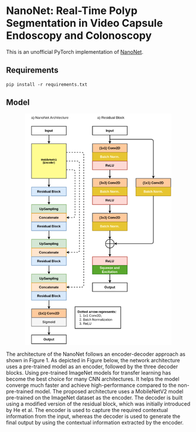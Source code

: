 # NanoNet: Real-Time Polyp Segmentation in Video Capsule Endoscopy and Colonoscopy

This is an unofficial PyTorch implementation of [NanoNet](https://github.com/DebeshJha/NanoNet).


## Requirements

```
pip install -r requirements.txt
```


## Model


<div align="center">

<img src="https://raw.githubusercontent.com/DebeshJha/NanoNet/main/figures/nanonet.png" width="400">

</div>

The architecture of the NanoNet follows an encoder-decoder approach as shown in Figure 1. As depicted in Figure below, the network architecture uses a pre-trained model as an encoder, followed by the three decoder blocks. Using pre-trained ImageNet models for transfer learning has become the best choice for many CNN architectures. It helps the model converge much faster and achieve high-performance compared to the non-pre-trained model. The proposed architecture uses a MobileNetV2 model pre-trained on the ImageNet dataset as the encoder. The decoder is built using a modified version of the residual block, which was initially introduced by He et al. The encoder is used to capture the required contextual information from the input, whereas the decoder is used to generate the final output by using the contextual information extracted by the encoder.
